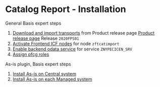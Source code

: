 # Catalog Report - Installation

General Basis expert steps
1. [Download and import transports](/inst/step-1.md) from Product release page [Product release page](https://github.com/fioritracker/cat-imp/releases) Release `2020FPS01`
2. [Activate Frontend ICF nodes](/inst/step-2.md) for node `zftcatimport`
3. [Enable backend odata service](/inst/step-3.md) for service `ZNYPECICEN_SRV`
4. [Assign pfcg roles](/inst/step-4.md)

As-is plugin, Basis expert steps<br>
1. [Install As-is on Central system](/inst/asis/cen.md)
2. [Install As-is on each Managed system](/inst/asis/man.md)

